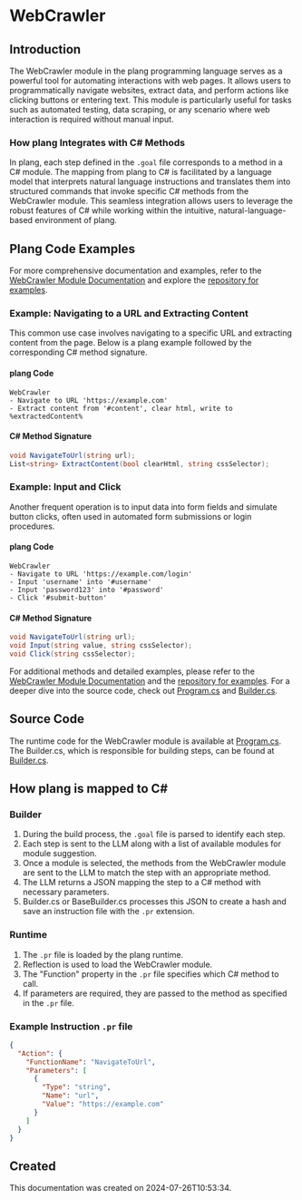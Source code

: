 ﻿# WebCrawler

## Introduction
The WebCrawler module in the plang programming language serves as a powerful tool for automating interactions with web pages. It allows users to programmatically navigate websites, extract data, and perform actions like clicking buttons or entering text. This module is particularly useful for tasks such as automated testing, data scraping, or any scenario where web interaction is required without manual input.

### How plang Integrates with C# Methods
In plang, each step defined in the `.goal` file corresponds to a method in a C# module. The mapping from plang to C# is facilitated by a language model that interprets natural language instructions and translates them into structured commands that invoke specific C# methods from the WebCrawler module. This seamless integration allows users to leverage the robust features of C# while working within the intuitive, natural-language-based environment of plang.

## Plang Code Examples
For more comprehensive documentation and examples, refer to the [WebCrawler Module Documentation](./PLang.Modules.WebCrawlerModule.md) and explore the [repository for examples](https://github.com/PLangHQ/plang/tree/main/Tests/WebCrawler).

### Example: Navigating to a URL and Extracting Content
This common use case involves navigating to a specific URL and extracting content from the page. Below is a plang example followed by the corresponding C# method signature.

#### plang Code
```plang
WebCrawler
- Navigate to URL 'https://example.com'
- Extract content from '#content', clear html, write to %extractedContent%
```

#### C# Method Signature
```csharp
void NavigateToUrl(string url);
List<string> ExtractContent(bool clearHtml, string cssSelector);
```

### Example: Input and Click
Another frequent operation is to input data into form fields and simulate button clicks, often used in automated form submissions or login procedures.

#### plang Code
```plang
WebCrawler
- Navigate to URL 'https://example.com/login'
- Input 'username' into '#username'
- Input 'password123' into '#password'
- Click '#submit-button'
```

#### C# Method Signature
```csharp
void NavigateToUrl(string url);
void Input(string value, string cssSelector);
void Click(string cssSelector);
```

For additional methods and detailed examples, please refer to the [WebCrawler Module Documentation](./PLang.Modules.WebCrawlerModule.md) and the [repository for examples](https://github.com/PLangHQ/plang/tree/main/Tests/WebCrawler). For a deeper dive into the source code, check out [Program.cs](https://github.com/PLangHQ/plang/tree/main/PLang/Modules/PLang.Modules.WebCrawlerModule/Program.cs) and [Builder.cs](https://github.com/PLangHQ/plang/tree/main/PLang/Modules/PLang.Modules.WebCrawlerModule/Builder.cs).

## Source Code
The runtime code for the WebCrawler module is available at [Program.cs](https://github.com/PLangHQ/plang/tree/main/PLang/Modules/PLang.Modules.WebCrawlerModule/Program.cs). The Builder.cs, which is responsible for building steps, can be found at [Builder.cs](https://github.com/PLangHQ/plang/tree/main/PLang/Modules/PLang.Modules.WebCrawlerModule/Builder.cs).

## How plang is mapped to C#
### Builder
1. During the build process, the `.goal` file is parsed to identify each step.
2. Each step is sent to the LLM along with a list of available modules for module suggestion.
3. Once a module is selected, the methods from the WebCrawler module are sent to the LLM to match the step with an appropriate method.
4. The LLM returns a JSON mapping the step to a C# method with necessary parameters.
5. Builder.cs or BaseBuilder.cs processes this JSON to create a hash and save an instruction file with the `.pr` extension.

### Runtime
1. The `.pr` file is loaded by the plang runtime.
2. Reflection is used to load the WebCrawler module.
3. The "Function" property in the `.pr` file specifies which C# method to call.
4. If parameters are required, they are passed to the method as specified in the `.pr` file.

### Example Instruction `.pr` file
```json
{
  "Action": {
    "FunctionName": "NavigateToUrl",
    "Parameters": [
      {
        "Type": "string",
        "Name": "url",
        "Value": "https://example.com"
      }
    ]
  }
}
```

## Created
This documentation was created on 2024-07-26T10:53:34.
